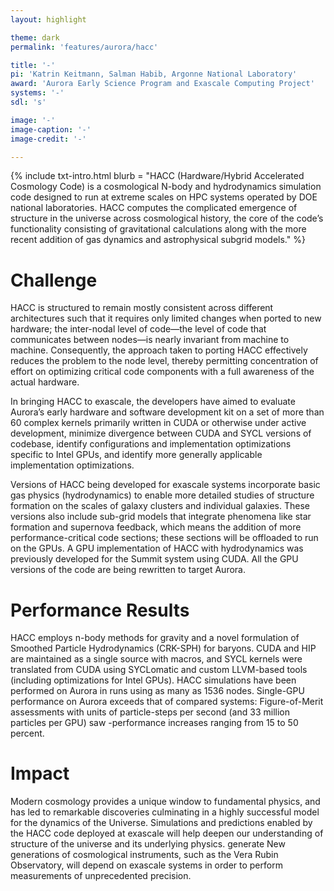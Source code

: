 ```yaml
---
layout: highlight

theme: dark
permalink: 'features/aurora/hacc'

title: '-'
pi: 'Katrin Keitmann, Salman Habib, Argonne National Laboratory'
award: 'Aurora Early Science Program and Exascale Computing Project'
systems: '-'
sdl: 's'

image: '-' 
image-caption: '-'
image-credit: '-'

---
```


{% include txt-intro.html 
    blurb = "HACC (Hardware/Hybrid Accelerated Cosmology Code) is a cosmological N-body and hydrodynamics simulation code designed to run at extreme scales on HPC systems operated by DOE national laboratories. HACC computes the complicated emergence of structure in the universe across cosmological history, the core of the code’s functionality consisting of gravitational calculations along with the more recent addition of gas dynamics and astrophysical subgrid models."
%}



# Challenge

HACC is structured to remain mostly consistent across different architectures such that it requires only limited changes when ported to new hardware; the inter-nodal level of code—the level of code that communicates between nodes—is nearly invariant from machine to machine. Consequently, the approach taken to porting HACC effectively reduces the problem to the node level, thereby permitting concentration of effort on optimizing critical code components with a full awareness of the actual hardware.

In bringing HACC to exascale, the developers have aimed to evaluate Aurora’s early hardware and software development kit on a set of more than 60 complex kernels primarily written in CUDA or otherwise under active development, minimize divergence between CUDA and SYCL versions of codebase, identify configurations and implementation optimizations specific to Intel GPUs, and identify more generally applicable implementation optimizations.

Versions of HACC being developed for exascale systems incorporate basic gas physics (hydrodynamics) to enable more detailed studies of structure formation on the scales of galaxy clusters and individual galaxies. These versions also include sub-grid models that integrate phenomena like star formation and supernova feedback, which means the addition of more performance-critical code sections; these sections will be offloaded to run on the GPUs. A GPU implementation of HACC with hydrodynamics was previously developed for the Summit system using CUDA. All the GPU versions of the code are being rewritten to target Aurora.


# Performance Results
HACC employs n-body methods for gravity and a novel formulation of Smoothed Particle Hydrodynamics (CRK-SPH) for baryons.	CUDA and HIP are maintained as a single source with macros, and SYCL kernels were translated from CUDA using SYCLomatic and custom LLVM-based tools (including optimizations for Intel GPUs). HACC simulations have been performed on Aurora in runs using as many as 1536 nodes. Single-GPU performance on Aurora exceeds that of compared systems: Figure-of-Merit assessments with units of particle-steps per second (and 33 million particles per GPU) saw -performance increases ranging from 15 to 50 percent.




# Impact

Modern cosmology provides a unique window to fundamental physics, and has led to remarkable discoveries culminating in a highly successful model for the dynamics of the Universe. Simulations and predictions enabled by the HACC code deployed at exascale will help deepen our understanding of structure of the universe and its underlying physics. generate New generations of cosmological instruments, such as the Vera Rubin Observatory, will depend on exascale systems in order to perform measurements of unprecedented precision.
